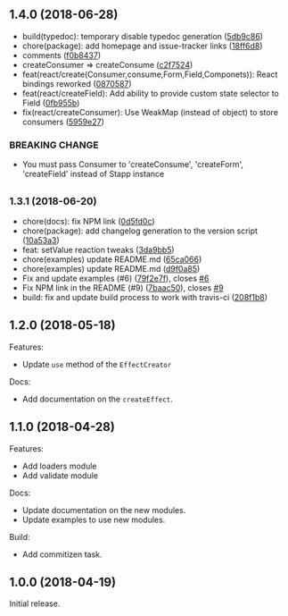 <a name="1.4.0"></a>
## 1.4.0 (2018-06-28)

* build(typedoc): temporary disable typedoc generation ([5db9c86](https://github.com/TinkoffCreditSystems/stapp/commit/5db9c86))
* chore(package): add homepage and issue-tracker links ([18ff6d8](https://github.com/TinkoffCreditSystems/stapp/commit/18ff6d8))
* comments ([f0b8437](https://github.com/TinkoffCreditSystems/stapp/commit/f0b8437))
* createConsumer => createConsume ([c2f7524](https://github.com/TinkoffCreditSystems/stapp/commit/c2f7524))
* feat(react/create(Consumer,consume,Form,Field,Componets)): React bindings reworked ([0870587](https://github.com/TinkoffCreditSystems/stapp/commit/0870587))
* feat(react/createField): Add ability to provide custom state selector to Field ([0fb955b](https://github.com/TinkoffCreditSystems/stapp/commit/0fb955b))
* fix(react/createConsumer): Use WeakMap (instead of object) to store consumers ([5959e27](https://github.com/TinkoffCreditSystems/stapp/commit/5959e27))


### BREAKING CHANGE

* You must pass Consumer to 'createConsume', 'createForm', 'createField' instead of Stapp instance


<a name="1.3.1"></a>
## <small>1.3.1 (2018-06-20)</small>

* chore(docs): fix NPM link ([0d5fd0c](https://github.com/TinkoffCreditSystems/stapp/commit/0d5fd0c))
* chore(package): add changelog generation to the version script ([10a53a3](https://github.com/TinkoffCreditSystems/stapp/commit/10a53a3))
* feat: setValue reaction tweaks ([3da9bb5](https://github.com/TinkoffCreditSystems/stapp/commit/3da9bb5))
* chore(examples) update README.md ([65ca066](https://github.com/TinkoffCreditSystems/stapp/commit/65ca066))
* chore(examples) update README.md ([d9f0a85](https://github.com/TinkoffCreditSystems/stapp/commit/d9f0a85))
* Fix and update examples (#6) ([79f2e7f](https://github.com/TinkoffCreditSystems/stapp/commit/79f2e7f)), closes [#6](https://github.com/TinkoffCreditSystems/stapp/issues/6)
* Fix NPM link in the README (#9) ([7baac50](https://github.com/TinkoffCreditSystems/stapp/commit/7baac50)), closes [#9](https://github.com/TinkoffCreditSystems/stapp/issues/9)
* build: fix and update build process to work with travis-ci ([208f1b8](https://github.com/TinkoffCreditSystems/stapp/commit/208f1b8))



<a name="1.2.0"></a>
## 1.2.0 (2018-05-18)
Features:
* Update `use` method of the `EffectCreator`

Docs:
* Add documentation on the `createEffect`.

<a name="1.1.0"></a>
## 1.1.0 (2018-04-28)
Features:
* Add loaders module
* Add validate module

Docs:
* Update documentation on the new modules.
* Update examples to use new modules.

Build:
* Add commitizen task.

<a name="1.0.0"></a>
## 1.0.0 (2018-04-19)
Initial release.
